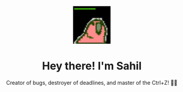 <div align="center">
  	<img src="/experiment/deployparrot.gif" alt="Hi" width="100" />
	<h1>Hey there! I'm Sahil</h1>
	<div>Creator of bugs, destroyer of deadlines, and master of the Ctrl+Z! 🐞⏰</div>  
	<br />
	<br />
</div>
